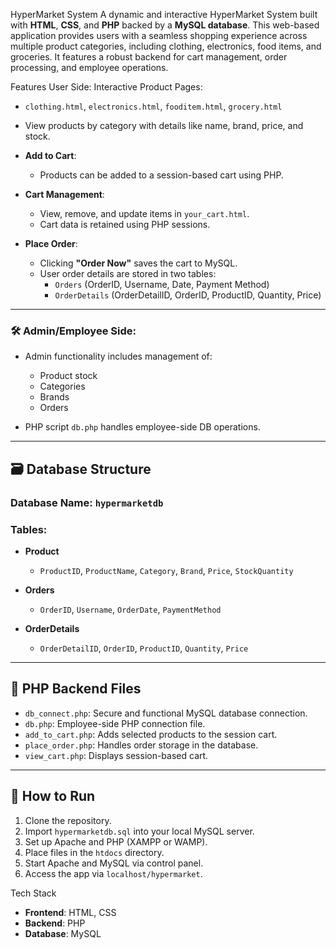HyperMarket System
A dynamic and interactive HyperMarket System built with **HTML**, **CSS**, and **PHP** backed by a **MySQL database**. This web-based application provides users with a seamless shopping experience across multiple product categories, including clothing, electronics, food items, and groceries. It features a robust backend for cart management, order processing, and employee operations.
 
Features
User Side:
Interactive Product Pages: 
  - `clothing.html`, `electronics.html`, `fooditem.html`, `grocery.html`
  - View products by category with details like name, brand, price, and stock.
  
- **Add to Cart**:
  - Products can be added to a session-based cart using PHP.
  
- **Cart Management**:
  - View, remove, and update items in `your_cart.html`.
  - Cart data is retained using PHP sessions.

- **Place Order**:
  - Clicking **"Order Now"** saves the cart to MySQL.
  - User order details are stored in two tables:
    - `Orders` (OrderID, Username, Date, Payment Method)
    - `OrderDetails` (OrderDetailID, OrderID, ProductID, Quantity, Price)

---

### 🛠️ Admin/Employee Side:
- Admin functionality includes management of:
  - Product stock
  - Categories
  - Brands
  - Orders

- PHP script `db.php` handles employee-side DB operations.

---

## 🗃️ Database Structure

### **Database Name**: `hypermarketdb`

### Tables:
- **Product**
  - `ProductID`, `ProductName`, `Category`, `Brand`, `Price`, `StockQuantity`

- **Orders**
  - `OrderID`, `Username`, `OrderDate`, `PaymentMethod`

- **OrderDetails**
  - `OrderDetailID`, `OrderID`, `ProductID`, `Quantity`, `Price`

---

## 🔗 PHP Backend Files

- `db_connect.php`: Secure and functional MySQL database connection.
- `db.php`: Employee-side PHP connection file.
- `add_to_cart.php`: Adds selected products to the session cart.
- `place_order.php`: Handles order storage in the database.
- `view_cart.php`: Displays session-based cart.

---

## 🧪 How to Run

1. Clone the repository.
2. Import `hypermarketdb.sql` into your local MySQL server.
3. Set up Apache and PHP (XAMPP or WAMP).
4. Place files in the `htdocs` directory.
5. Start Apache and MySQL via control panel.
6. Access the app via `localhost/hypermarket`.

Tech Stack
- **Frontend**: HTML, CSS
- **Backend**: PHP
- **Database**: MySQL
